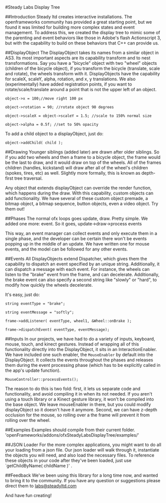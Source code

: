 #Steady Labs Display Tree

##Introduction
Steady ltd creates interactive installations. The openframeworks community has provided a great starting point, but we found it was limited for building more complex states and event management. To address this, we created the display tree to mimic some of the parenting and event behaviors like those in Adobe's flash Actionscript 3, but with the capability to build on these behaviors that C++ can provide us.

##DisplayObject
The DisplayObject takes its names from a similar object in AS3. Its most important aspects are its capability transform and to nest transformations. Say you have a "bicycle" object with two "wheel" objects (children of the bicycle object), if you transform the bicycle (translate, scale and rotate), the wheels transform with it. DisplayObjects have the capability for scaleX, scaleY, alpha, rotation, and x, y translations. We also (experimentally) have added registration points, if you want to rotate/scale/translate around a point that is not the upper left of an object.

`object->x = 100;//move right 100 px`

`object->rotation = 90; //rotate object 90 degrees`

`object->scaleX = object->scaleY = 1.5; //scale to 150% normal size`

`object->alpha = 0.5f; //set to 50% opacity`

To add a child object to a displayObject, just do:

 `object->addChild( child );`

##Drawing
Younger siblings (added later) are drawn after older siblings. So if you add two wheels and then a frame to a bicycle object, the frame would be the last to draw, and it would draw on top of the wheels. All of the frames children (handles, kickstand) will draw after all of the wheel's children (spokes, tires, etc) as well. Slightly more formally, this is known as depth-first tree traversal.

Any object that extends displayObject can override the render function, which happens during the draw. With this capability, custom objects can add functionality. We have several of these custom object premade, a bitmap object, a bitmap sequence, button objects, even a video object. Try them out!

##Phases
The normal ofx loops goes update, draw. Pretty simple. We added one more: event. So it goes, update->draw->process events

This way, an event manager can collect events and only execute them in a single phase, and the developer can be certain there won't be events popping up in the middle of an update. We have written one for mouse events, and the model can be followed for any other events.

##Events
All DisplayObjects extend Dispatcher, which gives them the capability to dispatch an event specified by an unique string. Additionally, it can dispatch a message with each event. For instance, the wheels can listen to the "brake" event from the frame, and can decelerate. Additionally, the brake event can also specify a second string like "slowly" or "hard", to modify how quickly the wheels decelerate.

It's easy, just do:


`string eventType = "brake";`

`string eventMessage = "softly";`

`frame->addListener( eventType, wheel1, &Wheel::onBrake );`

`frame->dispatchEvent( eventType, eventMessage);`


##Inputs
In our projects, we have had to do a variety of inputs, keyboard, mouse, touch, and kinect gestures. Instead of wrapping all of this functionality directly into the DisplayObject, it sits in an InteractionEnabler. We have included one such enabler, the `MouseEnabler` by default into the DisplayObject. It collects the events throughout the phases and releases them during the event processing phase (which has to be explicitly called in the app's update function). 

`MouseController::processEvents();`

The reason to do this is two fold: first, it lets us separate code and functionality, and avoid compiling it in when its not needed. If you aren't using a touch library or a Kinect gesture library, it won't be compiled into the base object. We leave mouseEnabler in there, but you could modify displayObject so it doesn't have it anymore. Second, we can have z-depth occlusion for the mouse, so rolling over a the frame will prevent it from rolling over the wheel.

##Examples
Examples should compile from their current folder. 'openFrameworks/addons/ofxSteadyLabsDisplayTree/examples/'

##JSON Loader
For the more complex applications, you might want to do all your loading from a json file. Our json loader will walk through it, instantiate the objects you will need, and also load the necessary files. To reference these objects in your code after they've been loaded, just use `getChildByName( childName )' .

##Feedback
We've been using this library for a long time now, and wanted to bring it to the community. If you have any question or suggestions please direct them to labs@steadyltd.com

And have fun creating!